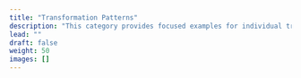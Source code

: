 ```yaml
---
title: "Transformation Patterns"
description: "This category provides focused examples for individual transformation components in ETLBox, demonstrating how each one works in isolation to manipulate or enrich data within a pipeline."
lead: ""
draft: false
weight: 50
images: []
---
```

